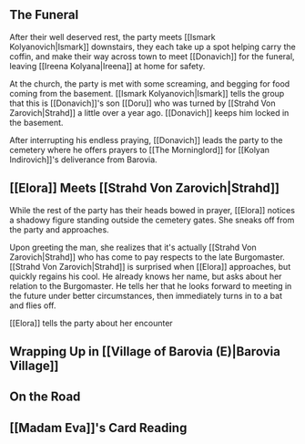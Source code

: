 ## The Funeral
After their well deserved rest, the party meets [[Ismark Kolyanovich|Ismark]] downstairs, they each take up a spot helping carry the coffin, and make their way across town to meet [[Donavich]] for the funeral, leaving [[Ireena Kolyana|Ireena]] at home for safety.

At the church, the party is met with some screaming, and begging for food coming from the basement. [[Ismark Kolyanovich|Ismark]] tells the group that this is [[Donavich]]'s son [[Doru]] who was turned by [[Strahd Von Zarovich|Strahd]] a little over a year ago. [[Donavich]] keeps him locked in the basement.

After interrupting his endless praying, [[Donavich]] leads the party to the cemetery where he offers prayers to [[The Morninglord]] for [[Kolyan Indirovich]]'s deliverance from Barovia.

## [[Elora]] Meets [[Strahd Von Zarovich|Strahd]]
While the rest of the party has their heads bowed in prayer, [[Elora]] notices a shadowy figure standing outside the cemetery gates. She sneaks off from the party and approaches.

Upon greeting the man, she realizes that it's actually [[Strahd Von Zarovich|Strahd]] who has come to pay respects to the late Burgomaster. [[Strahd Von Zarovich|Strahd]] is surprised when [[Elora]] approaches, but quickly regains his cool. He already knows her name, but asks about her relation to the Burgomaster. He tells her that he looks forward to meeting in the future under better circumstances, then immediately turns in to a bat and flies off.

[[Elora]] tells the party about her encounter

## Wrapping Up in [[Village of Barovia (E)|Barovia Village]]

## On the Road

## [[Madam Eva]]'s Card Reading